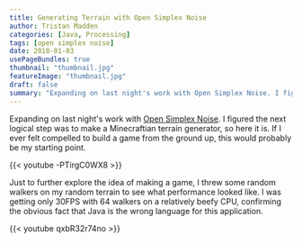 ```yaml
---
title: Generating Terrain with Open Simplex Noise
author: Tristan Madden
categories: [Java, Processing]
tags: [open simplex noise]
date: 2018-01-03
usePageBundles: true
thumbnail: "thumbnail.jpg"
featureImage: "thumbnail.jpg"
draft: false
summary: "Expanding on last night's work with Open Simplex Noise. I figured the next logical step was to make a Minecraftian terrain generator, so here it is. If I ever felt compelled to build a game from the ground up, this would probably be my starting point."
---
```


Expanding on last night's work with <a href="https://en.wikipedia.org/wiki/OpenSimplex_noise">Open Simplex Noise</a>. I
figured the next logical step was to make a Minecraftian terrain generator, so here it is. If I ever felt compelled to
build a game from the ground up, this would probably be my starting point.

{{< youtube -PTirgC0WX8 >}}

Just to further explore the idea of making a game, I threw some random walkers on my random terrain to see what
performance looked like. I was getting only 30FPS with 64 walkers on a relatively beefy CPU, confirming the obvious fact
that Java is the wrong language for this application.

{{< youtube qxbR32r74no >}}